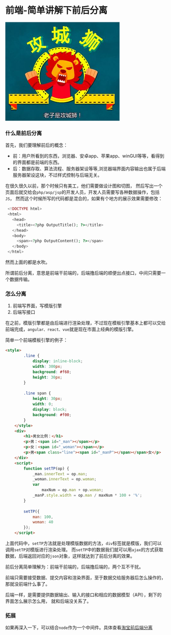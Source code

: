 # 前端-简单讲解下前后分离

![攻城獅](./lib/image/files/gcs.png)

### 什么是前后分离

首先，我们要理解前后的概念：

* 前：用户所看到的东西，浏览器、安卓app、苹果app、winGUI等等，看得到的界面都是前端的东西。
* 后：数据存取、算法流程、服务器架设等等,浏览器端界面内容输出也属于后端服务器架设这块，不过样式控制与后端无关。

在很久很久以前，那个时候只有美工，他们需要做设计图和切图，
然后写出一个页面后就交给会`php/asp/jsp`的开发人员，开发人员需要写各种数据操作，包括`JS`，
然而这个时候所写的代码都是混合的，如果有个地方的展示效果需要修改：
```php
 <!DOCTYPE html>
 <html>
   <head>
     <title><?php OutputTitle(); ?></title>
   </head>
   <body>
     <span><?php OutputContent(); ?></span>
   </body>
 </html>
```

然而上面的都是水吹。

所谓前后分离，意思是前端干前端的，后端撸后端的顺便出点接口，中间只需要一个数据传输。

### 怎么分离

1. 前端写界面，写模版引擎
2. 后端写接口

在之前，模版引擎都是由后端进行渲染处理，不过现在模板引擎基本上都可以交给前端完成，`angular、react、vue`就是现在市面上经典的模版引擎。

简单一个前端模板引擎的例子：

```html
<style>
        .line {
            display: inline-block;
            width: 300px;
            background: #f60;
            height: 30px;
        }
        
        .line span {
            height: 30px;
            width: 0;
            display: block;
            background: #f00;
        }
    </style>
    <div>
        <h1>男女比例：</h1>
        <p>男：<span id="_man"></span></p>
        <p>女：<span id="_woman"></span></p>
        <p>男<span class="line"><span id="_manP"></span></span>女</p>
    </div>
    <script>
        function setTP(op) {
            _man.innerText = op.man;
            _woman.innerText = op.woman;
            var
                maxNum = op.man + op.woman;
            _manP.style.width = op.man / maxNum * 100 + '%';
        }

        setTP({
            man: 100,
            woman: 40
        });
    </script>
```

上面代码中，`setTP`方法就是处理模版数据的方法，`div`标签就是模版，我们可以调用`setTP`对模版进行渲染处理。
而`setTP`中的数据我们就可以用`ajax`的方式获取数据，后端返回对应的`json`对象，这样就达到了前后分离的效果。

前后分离简单理解为：前端干前端的，后端撸后端的，两个互不干扰。

前端只需要接受数据、提交内容和渲染界面，至于数据交给服务器后怎么操作的，那就没前端什么事了。

后端一样，是需要提供数据输出、输入的接口和相应的数据模型（API），剩下的界面怎么展示怎么用，
就和后端没关系了。

### 拓展

如果再深入一下，可以结合`node`作为一个中间件。具体查看[淘宝前后端分离](http://frontenddev.org/column/taobao-full-stack-development/)